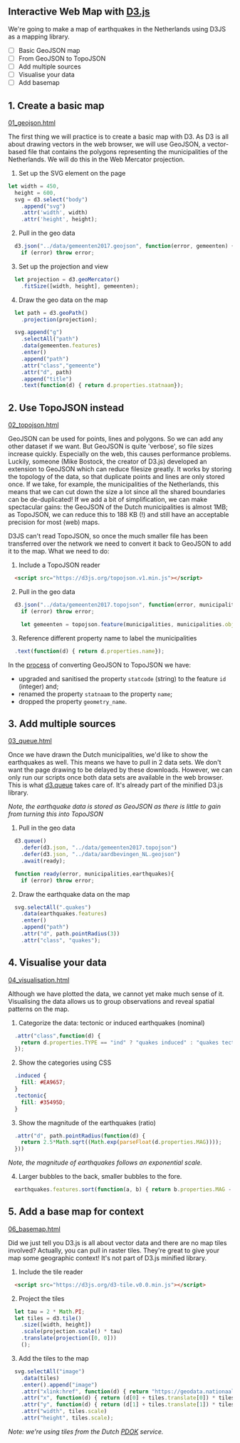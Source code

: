 ## Interactive Web Map with [D3.js](https://d3js.org/)

We're going to make a map of earthquakes in the Netherlands using D3JS as a mapping library.

- [ ] Basic GeoJSON map
- [ ] From GeoJSON to TopoJSON
- [ ] Add multiple sources
- [ ] Visualise your data
- [ ] Add basemap

## 1. Create a basic map

[01_geojson.html](01_geojson.html)

The first thing we will practice is to create a basic map with D3. As D3 is all about drawing vectors in the web browser, we will use GeoJSON, a vector-based file that contains the polygons representing the municipalities of the Netherlands. We will do this in the Web Mercator projection.

1. Set up the SVG element on the page

```javascript
let width = 450,
  height = 600,
  svg = d3.select("body")
    .append("svg")
    .attr('width', width)
    .attr('height', height);
```

2. Pull in the geo data

```javascript
  d3.json("../data/gemeenten2017.geojson", function(error, gemeenten) {
    if (error) throw error;
```

3. Set up the projection and view

```javascript
  let projection = d3.geoMercator()
    .fitSize([width, height], gemeenten);
```

4. Draw the geo data on the map

```javascript
  let path = d3.geoPath()
    .projection(projection);

  svg.append("g")
    .selectAll("path")
    .data(gemeenten.features)
    .enter()
    .append("path")
    .attr("class","gemeente")
    .attr("d", path)
    .append("title")
    .text(function(d) { return d.properties.statnaam});
```

## 2. Use TopoJSON instead

[02_topojson.html](02_topojson.html)

GeoJSON can be used for points, lines and polygons. So we can add any other dataset if we want. But GeoJSON is quite 'verbose', so file sizes increase quickly. Especially on the web, this causes performance problems. Luckily, someone (Mike Bostock, the creator of D3.js) developed an extension to GeoJSON which can reduce filesize greatly. It works by storing the topology of the data, so that duplicate points and lines are only stored once. If we take, for example, the municipalities of the Netherlands, this means that we can cut down the size a lot since all the shared boundaries can be de-duplicated! If we add a bit of simplification, we can make spectacular gains: the GeoJSON of the Dutch municipalities is almost 1MB; as TopoJSON, we can reduce this to 188 KB (!) and still have an acceptable precision for most (web) maps.

D3JS can't read TopoJSON, so once the much smaller file has been transferred over the network we need to convert it back to GeoJSON to add it to the map. What we need to do:

1. Include a TopoJSON reader

```html
  <script src="https://d3js.org/topojson.v1.min.js"></script>
```

2. Pull in the geo data

```javascript
  d3.json("../data/gemeenten2017.topojson", function(error, municipalities) {
    if (error) throw error;

    let gemeenten = topojson.feature(municipalities, municipalities.objects.municipalities);
```

3. Reference different property name to label the municipalities

```javascript
  .text(function(d) { return d.properties.name});
```

In the [process](../data/Makefile) of converting GeoJSON to TopoJSON we have:

* upgraded and sanitised the property `statcode` (string) to the feature `id` (integer) and;
* renamed the property `statnaam` to the property `name`;
* dropped the property `geometry_name`.

## 3. Add multiple sources

[03_queue.html](03_queue.html)

Once we have drawn the Dutch municipalities, we'd like to show the earthquakes as well. This means we have to pull in 2 data sets. We don't want the page drawing to be delayed by these downloads. However, we can only run our scripts once both data sets are available in the web browser. This is what [d3.queue](https://github.com/d3/d3-queue) takes care of. It's already part of the minified D3.js library.

*Note, the earthquake data is stored as GeoJSON as there is little to gain from turning this into TopoJSON*

1. Pull in the geo data

```javascript
  d3.queue()
    .defer(d3.json, "../data/gemeenten2017.topojson")
    .defer(d3.json, "../data/aardbevingen_NL.geojson")
    .await(ready);

  function ready(error, municipalities,earthquakes){
    if (error) throw error;
```

2. Draw the earthquake data on the map

```javascript
  svg.selectAll(".quakes")
    .data(earthquakes.features)
    .enter()
    .append("path")
    .attr("d", path.pointRadius(3))
    .attr("class", "quakes");
```

## 4. Visualise your data

[04_visualisation.html](04_visualisation.html)

Although we have plotted the data, we cannot yet make much sense of it. Visualising the data allows us to group observations and reveal spatial patterns on the map.

1. Categorize the data: tectonic or induced earthquakes (nominal)

```javascript
  .attr("class",function(d) {
    return d.properties.TYPE == "ind" ? "quakes induced" : "quakes tectonic";
  });
```

2. Show the categories using CSS

```css
  .induced {
    fill: #EA9657;
  }
  .tectonic{
    fill: #35495D;
  }
```

3. Show the magnitude of the earthquakes (ratio)

```javascript
  .attr("d", path.pointRadius(function(d) {
    return 2.5*Math.sqrt((Math.exp(parseFloat(d.properties.MAG))));
  }))
```

*Note, the magnitude of earthquakes follows an exponential scale.*

4. Larger bubbles to the back, smaller bubbles to the fore.

```javascript
  earthquakes.features.sort(function(a, b) { return b.properties.MAG - a.properties.MAG; });
```

## 5. Add a base map for context

[06_basemap.html](06_basemap.html)

Did we just tell you D3.js is all about vector data and there are no map tiles involved? Actually, you can pull in raster tiles. They're great to give your map some geographic context! It's not part of D3.js minified library.

1. Include the tile reader

```html
  <script src="https://d3js.org/d3-tile.v0.0.min.js"></script>
```

2. Project the tiles

```javascript
  let tau = 2 * Math.PI;
  let tiles = d3.tile()
    .size([width, height])
    .scale(projection.scale() * tau)
    .translate(projection([0, 0]))
    ();
```

3. Add the tiles to the map

```javascript
  svg.selectAll("image")
    .data(tiles)
    .enter().append("image")
    .attr("xlink:href", function(d) { return "https://geodata.nationaalgeoregister.nl/tiles/service/wmts/brtachtergrondkaartgrijs/EPSG:3857/" + d[2] + "/" + d[0] + "/" + d[1] + ".png"; })
    .attr("x", function(d) { return (d[0] + tiles.translate[0]) * tiles.scale; })
    .attr("y", function(d) { return (d[1] + tiles.translate[1]) * tiles.scale; })
    .attr("width", tiles.scale)
    .attr("height", tiles.scale);
```

*Note: we're using tiles from the Dutch [PDOK](http://www.pdok.nl) service.*
